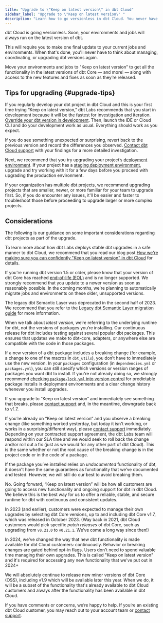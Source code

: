 ```yaml
---
title: "Upgrade to \"Keep on latest version\" in dbt Cloud"
sidebar_label: "Upgrade to \"Keep on latest version\" "
description: "Learn how to go versionless in dbt Cloud. You never have to perform an upgrade again. Plus, you'll be able to access new features and enhancements as soon as they become available. "
---
```


dbt Cloud is going versionless. Soon, your environments and jobs will always run on the latest version of dbt.

This will require you to make one final update to your current jobs and environments. When that's done, you'll never have to think about managing, coordinating, or upgrading dbt versions again.

Move your environments and jobs to "Keep on latest version" to get all the functionality in the latest versions of dbt Core &mdash; and more! &mdash; along with access to the new features and fixes as soon as they’re released.

## Tips for upgrading {#upgrade-tips}

If you regularly develop your dbt project in dbt Cloud and this is your first time trying “Keep on latest version,” dbt Labs recommends that you start in development because it will be the fastest for investigation and iteration. [Override your dbt version in development](/docs/dbt-versions/upgrade-dbt-version-in-cloud#override-dbt-version). Then, launch the IDE or Cloud CLI and do your development work as usual. Everything should work as you expect.

If you do see something unexpected or surprising, revert back to the previous version and record the differences you observed. [Contact dbt Cloud support](/docs/dbt-support#dbt-cloud-support) with your findings for a more detailed investigation.

Next, we recommend that you try upgrading your project’s [deployment environment](/docs/dbt-versions/upgrade-dbt-version-in-cloud#environments). If your project has a [staging deployment environment](/docs/deploy/deploy-environments#staging-environment), upgrade and try working with it for a few days before you proceed with upgrading the production environment. 

If your organization has multiple dbt projects, we recommend upgrading projects that are smaller, newer, or more familiar for your team to upgrade first. So, if you do encounter any issues, it'll be easier and faster to troubleshoot those before proceeding to upgrade larger or more complex projects.

## Considerations

The following is our guidance on some important considerations regarding dbt projects as part of the upgrade. 

To learn more about how dbt Labs deploys stable dbt upgrades in a safe manner to dbt Cloud, we recommend that you read our blog post [How we're making sure you can confidently "Keep on latest version" in dbt Cloud](https://docs.getdbt.com/blog/latest-dbt-stability) for details.

<Expandable alt_header="I'm using an old version of dbt. What should I do?" >

If you're running dbt version 1.5 or older, please know that your version of dbt Core has reached [end-of-life (EOL)](/docs/dbt-versions/core#eol-version-support) and is no longer supported. We strongly recommend that you update to a newer version as soon as reasonably possible. In the coming months, we're planning to automatically migrate jobs and environments on these older, unsupported versions.

</Expandable>

<Expandable alt_header="I'm using the legacy metrics definitions from dbt Core version ≤1.5. What should I do?" >

The legacy dbt Semantic Layer was deprecated in the second half of 2023. We recommend that you refer to the [Legacy dbt Semantic Layer migration guide](/guides/sl-migration?step=1) for more information.

</Expandable>

<Expandable alt_header="What about breaking changes to packages (maintained by dbt Labs or by others)?" >

When we talk about _latest version_, we’re referring to the underlying runtime for dbt, not the versions of packages you’re installing. Our continuous release for dbt includes testing against several popular dbt packages. This ensures that updates we make to dbt-core, adapters, or anywhere else are compatible with the code in those packages.

If a new version of a dbt package includes a breaking change (for example, a change to one of the macros in `dbt_utils`), you don’t have to immediately use the new version. In your `packages` configuration (in `dependencies.yml` or  `packages.yml`), you can still specify which versions or version ranges of packages you want dbt to install. If you're not already doing so, we strongly recommend [checking `package-lock.yml` into version control](/reference/commands/deps#predictable-package-installs) for predictable package installs in deployment environments and a clear change history whenever you install upgrades.

If you upgrade to “Keep on latest version” and immediately see something that breaks, please [contact support](/docs/dbt-support#dbt-cloud-support) and, in the meantime, downgrade back to v1.7.

If you’re already on “Keep on latest version” and you observe a breaking change (like something worked yesterday, but today it isn't working, or works in a surprising/different way), please [contact support](/docs/dbt-support#dbt-cloud-support) immediately. Depending on your contracted support agreement, the dbt Labs team will respond within our SLA time and we would seek to roll back the change and/or roll out a fix (just as we would for any other part of dbt Cloud). This is the same whether or not the root cause of the breaking change is in the project code or in the code of a package.

If the package you’ve installed relies on _undocumented_ functionality of dbt, it doesn't have the same guarantees as functionality that we’ve documented and tested. However, we will still do our best to avoid breaking them.

</Expandable>

<Expandable alt_header="I see that dbt Core version 1.8 was released in April 2024. Will a version 1.8 become available in dbt Cloud?" >

No. Going forward, “Keep on latest version” will be how all customers are going to access new functionality and ongoing support for dbt in dbt Cloud. We believe this is the best way for us to offer a reliable, stable, and secure runtime for dbt with continuous and consistent updates.

In 2023 (and earlier), customers were expected to manage their own upgrades by selecting dbt Core versions, up to and including dbt Core v1.7, which was released in October 2023. (Way back in 2021, dbt Cloud customers would pick specific _patch releases_ of dbt Core, such as upgrading from `v0.21.0` to `v0.21.1`. We’ve come a long way since then!)

In 2024, we've changed the way that new dbt functionality is made available for dbt Cloud customers: continuously. Behavior or breaking changes are gated behind opt-in flags. Users don't need to spend valuable time managing their own upgrades. This is called "Keep on latest version" and it's required for accessing any new functionality that we've put out in 2024+

We will absolutely continue to release new minor versions of dbt Core (OSS), including v1.9 which will be available later this year. When we do, it will be a subset of the functionality that's already available to dbt Cloud customers and always after the functionality has been available in dbt Cloud.

If you have comments or concerns, we’re happy to help. If you’re an existing dbt Cloud customer, you may reach out to your account team or [contact support](/docs/dbt-support#dbt-cloud-support).

</Expandable>